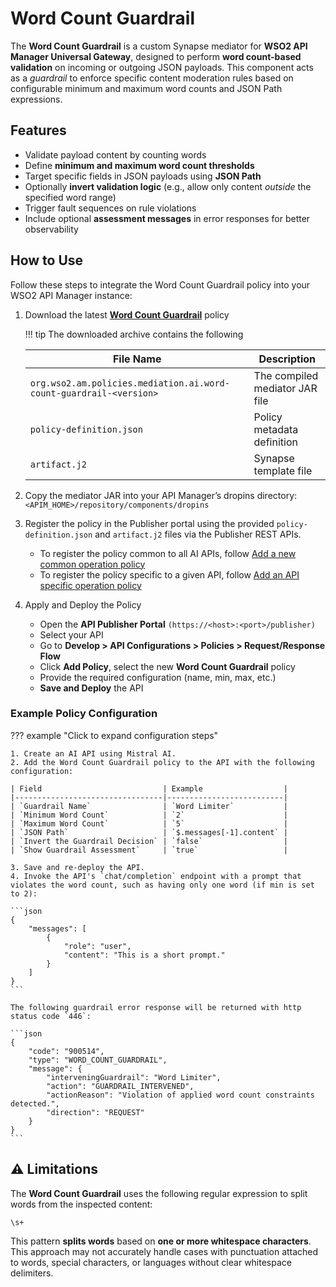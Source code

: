 # Word Count Guardrail

The **Word Count Guardrail** is a custom Synapse mediator for **WSO2 API Manager Universal Gateway**, designed to perform **word count-based validation** on incoming or outgoing JSON payloads. This component acts as a *guardrail* to enforce specific content moderation rules based on configurable minimum and maximum word counts and JSON Path expressions.

## Features

- Validate payload content by counting words
- Define **minimum and maximum word count thresholds**
- Target specific fields in JSON payloads using **JSON Path**
- Optionally **invert validation logic** (e.g., allow only content *outside* the specified word range)
- Trigger fault sequences on rule violations
- Include optional **assessment messages** in error responses for better observability

## How to Use

Follow these steps to integrate the Word Count Guardrail policy into your WSO2 API Manager instance:

1. Download the latest [**Word Count Guardrail**](https://github.com/wso2-extensions/apim-policies/releases/download/v1.0.0-word-count-guardrail/org.wso2.am.policies.mediation.ai.word-count-guardrail-1.0.0-distribution.zip) policy

    !!! tip
        The downloaded archive contains the following
        <table>
        <thead>
            <tr>
            <th>File Name</th>
            <th>Description</th>
            </tr>
        </thead>
        <tbody>
            <tr>
            <td><code>org.wso2.am.policies.mediation.ai.word-count-guardrail-&lt;version&gt;</code></td>
            <td>The compiled mediator JAR file</td>
            </tr>
            <tr>
            <td><code>policy-definition.json</code></td>
            <td>Policy metadata definition</td>
            </tr>
            <tr>
            <td><code>artifact.j2</code></td>
            <td>Synapse template file</td>
            </tr>
        </tbody>
        </table>

2. Copy the mediator JAR into your API Manager’s dropins directory:
    ```<APIM_HOME>/repository/components/dropins```

3. Register the policy in the Publisher portal using the provided `policy-definition.json` and `artifact.j2` files via the Publisher REST APIs.
    - To register the policy common to all AI APIs, follow [Add a new common operation policy]({{base_path}}/reference/product-apis/publisher-apis/publisher-v4/publisher-v4/#tag/Operation-Policies/operation/addCommonOperationPolicy)  
    - To register the policy specific to a given API, follow [Add an API specific operation policy]({{base_path}}/reference/product-apis/publisher-apis/publisher-v4/publisher-v4/#tag/API-Operation-Policies/operation/addAPISpecificOperationPolicy)

4. Apply and Deploy the Policy
    - Open the **API Publisher Portal** `(https://<host>:<port>/publisher)`
    - Select your API
    - Go to **Develop > API Configurations > Policies > Request/Response Flow**
    - Click **Add Policy**, select the new **Word Count Guardrail** policy
    - Provide the required configuration (name, min, max, etc.)
    - **Save and Deploy** the API

### Example Policy Configuration

??? example "Click to expand configuration steps"

    1. Create an AI API using Mistral AI.
    2. Add the Word Count Guardrail policy to the API with the following configuration:

    | Field                           | Example                  |
    |---------------------------------|--------------------------|
    | `Guardrail Name`                | `Word Limiter`           |
    | `Minimum Word Count`            | `2`                      |
    | `Maximum Word Count`            | `5`                      |
    | `JSON Path`                     | `$.messages[-1].content` |
    | `Invert the Guardrail Decision` | `false`                  |
    | `Show Guardrail Assessment`     | `true`                   |

    3. Save and re-deploy the API.
    4. Invoke the API's `chat/completion` endpoint with a prompt that violates the word count, such as having only one word (if min is set to 2):

    ```json
    {
        "messages": [
            {
                "role": "user",
                "content": "This is a short prompt."
            }
        ]
    }
    ```

    The following guardrail error response will be returned with http status code `446`:

    ```json
    {
        "code": "900514",
        "type": "WORD_COUNT_GUARDRAIL",
        "message": {
            "interveningGuardrail": "Word Limiter",
            "action": "GUARDRAIL_INTERVENED",
            "actionReason": "Violation of applied word count constraints detected.",
            "direction": "REQUEST"
        }
    }
    ```

## ⚠️ Limitations

The **Word Count Guardrail** uses the following regular expression to split words from the inspected content:

```regex
\s+
```

This pattern **splits words** based on **one or more whitespace characters**. This approach may not accurately handle cases with punctuation attached to words, special characters, or languages without clear whitespace delimiters.